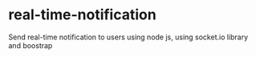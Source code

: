 # real-time-notification
Send real-time notification to users using node js, using socket.io library and boostrap
